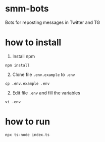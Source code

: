 # smm-bots
Bots for reposting messages in Twitter and TG

# how to install
1. Install npm
```shell script
npm install
```
2. Clone file `.env.example` to `.env` 
```shell script
cp .env.example .env
```
2. Edit file `.env` and fill the variables
```shell script
vi .env
```


# how to run
```shell script
npx ts-node index.ts
```
